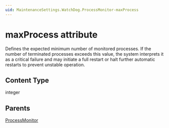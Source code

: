 ```yaml
---
uid: MaintenanceSettings.WatchDog.ProcessMonitor-maxProcess
---
```


# maxProcess attribute

Defines the expected minimum number of monitored processes. If the number of terminated processes exceeds this value, the system interprets it as a critical failure and may initiate a full restart or halt further automatic restarts to prevent unstable operation.

## Content Type

integer

## Parents

[ProcessMonitor](xref:MaintenanceSettings.WatchDog.ProcessMonitor)
